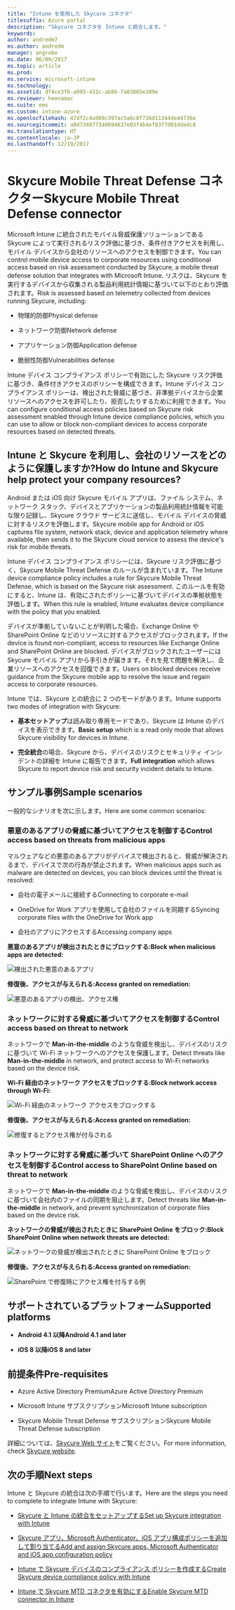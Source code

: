 ```yaml
---
title: "Intune を使用した Skycure コネクタ"
titlesuffix: Azure portal
description: "Skycure コネクタを Intune と統合します。"
keywords: 
author: andredm7
ms.author: andredm
manager: angrobe
ms.date: 06/09/2017
ms.topic: article
ms.prod: 
ms.service: microsoft-intune
ms.technology: 
ms.assetid: df4ce3f6-a093-432c-ab86-7a83865e389e
ms.reviewer: heenamac
ms.suite: ems
ms.custom: intune-azure
ms.openlocfilehash: 47df2c4a909c397ac5a6c0f736d11344de44736e
ms.sourcegitcommit: a9d734877340894637e03f4b4ef83f7d01ddedc8
ms.translationtype: HT
ms.contentlocale: ja-JP
ms.lasthandoff: 12/19/2017
---
```

# <a name="skycure-mobile-threat-defense-connector"></a><span data-ttu-id="44161-103">Skycure Mobile Threat Defense コネクター</span><span class="sxs-lookup"><span data-stu-id="44161-103">Skycure Mobile Threat Defense connector</span></span>

<span data-ttu-id="44161-104">Microsoft Intune に統合されたモバイル脅威保護ソリューションである Skycure によって実行されるリスク評価に基づき、条件付きアクセスを利用し、モバイル デバイスから会社のリソースへのアクセスを制御できます。</span><span class="sxs-lookup"><span data-stu-id="44161-104">You can control mobile device access to corporate resources using conditional access based on risk assessment conducted by Skycure, a mobile threat defense solution that integrates with Microsoft Intune.</span></span> <span data-ttu-id="44161-105">リスクは、Skycure を実行するデバイスから収集される製品利用統計情報に基づいて以下のとおり評価されます。</span><span class="sxs-lookup"><span data-stu-id="44161-105">Risk is assessed based on telemetry collected from devices running Skycure, including:</span></span>

-   <span data-ttu-id="44161-106">物理的防御</span><span class="sxs-lookup"><span data-stu-id="44161-106">Physical defense</span></span>

-   <span data-ttu-id="44161-107">ネットワーク防御</span><span class="sxs-lookup"><span data-stu-id="44161-107">Network defense</span></span>

-   <span data-ttu-id="44161-108">アプリケーション防御</span><span class="sxs-lookup"><span data-stu-id="44161-108">Application defense</span></span>

-   <span data-ttu-id="44161-109">脆弱性防御</span><span class="sxs-lookup"><span data-stu-id="44161-109">Vulnerabilities defense</span></span>

<span data-ttu-id="44161-110">Intune デバイス コンプライアンス ポリシーで有効にした Skycure リスク評価に基づき、条件付きアクセスのポリシーを構成できます。Intune デバイス コンプライアンス ポリシーは、検出された脅威に基づき、非準拠デバイスから企業リソースへのアクセスを許可したり、拒否したりするために利用できます。</span><span class="sxs-lookup"><span data-stu-id="44161-110">You can configure conditional access policies based on Skycure risk assessment enabled through Intune device compliance policies, which you can use to allow or block non-compliant devices to access corporate resources based on detected threats.</span></span>

## <a name="how-do-intune-and-skycure-help-protect-your-company-resources"></a><span data-ttu-id="44161-111">Intune と Skycure を利用し、会社のリソースをどのように保護しますか?</span><span class="sxs-lookup"><span data-stu-id="44161-111">How do Intune and Skycure help protect your company resources?</span></span>

<span data-ttu-id="44161-112">Android または iOS 向け Skycure モバイル アプリは、ファイル システム、ネットワーク スタック、デバイスとアプリケーションの製品利用統計情報を可能な限り記録し、Skycure クラウド サービスに送信し、モバイル デバイスの脅威に対するリスクを評価します。</span><span class="sxs-lookup"><span data-stu-id="44161-112">Skycure mobile app for Android or iOS captures file system, network stack, device and application telemetry where available, then sends it to the Skycure cloud service to assess the device's risk for mobile threats.</span></span>

<span data-ttu-id="44161-113">Intune デバイス コンプライアンス ポリシーには、Skycure リスク評価に基づく、Skycure Mobile Threat Defense のルールが含まれています。</span><span class="sxs-lookup"><span data-stu-id="44161-113">The Intune device compliance policy includes a rule for Skycure Mobile Threat Defense, which is based on the Skycure risk assessment.</span></span> <span data-ttu-id="44161-114">このルールを有効にすると、Intune は、有効にされたポリシーに基づいてデバイスの準拠状態を評価します。</span><span class="sxs-lookup"><span data-stu-id="44161-114">When this rule is enabled, Intune evaluates device compliance with the policy that you enabled.</span></span>

<span data-ttu-id="44161-115">デバイスが準拠していないことが判明した場合、Exchange Online や SharePoint Online などのリソースに対するアクセスがブロックされます。</span><span class="sxs-lookup"><span data-stu-id="44161-115">If the device is found non-compliant, access to resources like Exchange Online and SharePoint Online are blocked.</span></span> <span data-ttu-id="44161-116">デバイスがブロックされたユーザーには Skycure モバイル アプリから手引きが届きます。それを見て問題を解決し、企業リソースへのアクセスを回復できます。</span><span class="sxs-lookup"><span data-stu-id="44161-116">Users on blocked devices receive guidance from the Skycure mobile app to resolve the issue and regain access to corporate resources.</span></span>

<span data-ttu-id="44161-117">Intune では、Skycure との統合に 2 つのモードがあります。</span><span class="sxs-lookup"><span data-stu-id="44161-117">Intune supports two modes of integration with Skycure:</span></span>

-   <span data-ttu-id="44161-118">**基本セットアップ**は読み取り専用モードであり、Skycure は Intune のデバイスを表示できます。</span><span class="sxs-lookup"><span data-stu-id="44161-118">**Basic setup** which is a read only mode that allows Skycure visibility for devices in Intune.</span></span>

-   <span data-ttu-id="44161-119">**完全統合**の場合、Skycure から、デバイスのリスクとセキュリティ インシデントの詳細を Intune に報告できます。</span><span class="sxs-lookup"><span data-stu-id="44161-119">**Full integration** which allows Skycure to report device risk and security incident details to Intune.</span></span>

## <a name="sample-scenarios"></a><span data-ttu-id="44161-120">サンプル事例</span><span class="sxs-lookup"><span data-stu-id="44161-120">Sample scenarios</span></span>

<span data-ttu-id="44161-121">一般的なシナリオを次に示します。</span><span class="sxs-lookup"><span data-stu-id="44161-121">Here are some common scenarios:</span></span>

### <a name="control-access-based-on-threats-from-malicious-apps"></a><span data-ttu-id="44161-122">悪意のあるアプリの脅威に基づいてアクセスを制御する</span><span class="sxs-lookup"><span data-stu-id="44161-122">Control access based on threats from malicious apps</span></span>

<span data-ttu-id="44161-123">マルウェアなどの悪意のあるアプリがデバイスで検出されると、脅威が解決されるまで、デバイスで次の行為が禁止されます。</span><span class="sxs-lookup"><span data-stu-id="44161-123">When malicious apps such as malware are detected on devices, you can block devices until the threat is resolved:</span></span>

-   <span data-ttu-id="44161-124">会社の電子メールに接続する</span><span class="sxs-lookup"><span data-stu-id="44161-124">Connecting to corporate e-mail</span></span>

-   <span data-ttu-id="44161-125">OneDrive for Work アプリを使用して会社のファイルを同期する</span><span class="sxs-lookup"><span data-stu-id="44161-125">Syncing corporate files with the OneDrive for Work app</span></span>

-   <span data-ttu-id="44161-126">会社のアプリにアクセスする</span><span class="sxs-lookup"><span data-stu-id="44161-126">Accessing company apps</span></span>

<span data-ttu-id="44161-127">**悪意のあるアプリが検出されたときにブロックする:**</span><span class="sxs-lookup"><span data-stu-id="44161-127">**Block when malicious apps are detected:**</span></span>

![検出された悪意のあるアプリ](./media/skycure-arch-1.png)

<span data-ttu-id="44161-129">**修復後、アクセスが与えられる:**</span><span class="sxs-lookup"><span data-stu-id="44161-129">**Access granted on remediation:**</span></span>

![悪意のあるアプリの検出、アクセス権](./media/skycure-arch-2.png)

### <a name="control-access-based-on-threat-to-network"></a><span data-ttu-id="44161-131">ネットワークに対する脅威に基づいてアクセスを制御する</span><span class="sxs-lookup"><span data-stu-id="44161-131">Control access based on threat to network</span></span>

<span data-ttu-id="44161-132">ネットワークで **Man-in-the-middle** のような脅威を検出し、デバイスのリスクに基づいて Wi-Fi ネットワークへのアクセスを保護します。</span><span class="sxs-lookup"><span data-stu-id="44161-132">Detect threats like **Man-in-the-middle** in network, and protect access to Wi-Fi networks based on the device risk.</span></span>

<span data-ttu-id="44161-133">**Wi-Fi 経由のネットワーク アクセスをブロックする:**</span><span class="sxs-lookup"><span data-stu-id="44161-133">**Block network access through Wi-Fi:**</span></span>

![Wi-Fi 経由のネットワーク アクセスをブロックする](./media/skycure-arch-3.png)

<span data-ttu-id="44161-135">**修復後、アクセスが与えられる:**</span><span class="sxs-lookup"><span data-stu-id="44161-135">**Access granted on remediation:**</span></span>

![修復するとアクセス権が付与される](./media/skycure-arch-4.png)

### <a name="control-access-to-sharepoint-online-based-on-threat-to-network"></a><span data-ttu-id="44161-137">ネットワークに対する脅威に基づいて SharePoint Online へのアクセスを制御する</span><span class="sxs-lookup"><span data-stu-id="44161-137">Control access to SharePoint Online based on threat to network</span></span>

<span data-ttu-id="44161-138">ネットワークで **Man-in-the-middle** のような脅威を検出し、デバイスのリスクに基づいて会社内のファイルの同期を阻止します。</span><span class="sxs-lookup"><span data-stu-id="44161-138">Detect threats like **Man-in-the-middle** in network, and prevent synchronization of corporate files based on the device risk.</span></span>

<span data-ttu-id="44161-139">**ネットワークの脅威が検出されたときに SharePoint Online をブロック:**</span><span class="sxs-lookup"><span data-stu-id="44161-139">**Block SharePoint Online when network threats are detected:**</span></span>

![ネットワークの脅威が検出されたときに SharePoint Online をブロック](./media/skycure-arch-5.png)

<span data-ttu-id="44161-141">**修復後、アクセスが与えられる:**</span><span class="sxs-lookup"><span data-stu-id="44161-141">**Access granted on remediation:**</span></span>

![SharePoint で修復時にアクセス権を付与する例](./media/skycure-arch-6.png)

## <a name="supported-platforms"></a><span data-ttu-id="44161-143">サポートされているプラットフォーム</span><span class="sxs-lookup"><span data-stu-id="44161-143">Supported platforms</span></span>

-   <span data-ttu-id="44161-144">**Android 4.1 以降**</span><span class="sxs-lookup"><span data-stu-id="44161-144">**Android 4.1 and later**</span></span>

-   <span data-ttu-id="44161-145">**iOS 8 以降**</span><span class="sxs-lookup"><span data-stu-id="44161-145">**iOS 8 and later**</span></span>

## <a name="pre-requisites"></a><span data-ttu-id="44161-146">前提条件</span><span class="sxs-lookup"><span data-stu-id="44161-146">Pre-requisites</span></span>

-   <span data-ttu-id="44161-147">Azure Active Directory Premium</span><span class="sxs-lookup"><span data-stu-id="44161-147">Azure Active Directory Premium</span></span>

-   <span data-ttu-id="44161-148">Microsoft Intune サブスクリプション</span><span class="sxs-lookup"><span data-stu-id="44161-148">Microsoft Intune subscription</span></span>

-   <span data-ttu-id="44161-149">Skycure Mobile Threat Defense サブスクリプション</span><span class="sxs-lookup"><span data-stu-id="44161-149">Skycure Mobile Threat Defense subscription</span></span>

<span data-ttu-id="44161-150">詳細については、[Skycure Web サイト](https://www.skycure.com/skycure-microsoft-integration/)をご覧ください。</span><span class="sxs-lookup"><span data-stu-id="44161-150">For more information, check [Skycure website](https://www.skycure.com/skycure-microsoft-integration/).</span></span>

## <a name="next-steps"></a><span data-ttu-id="44161-151">次の手順</span><span class="sxs-lookup"><span data-stu-id="44161-151">Next steps</span></span>

<span data-ttu-id="44161-152">Intune と Skycure の統合は次の手順で行います。</span><span class="sxs-lookup"><span data-stu-id="44161-152">Here are the steps you need to complete to integrate Intune with Skycure:</span></span>

- [<span data-ttu-id="44161-153">Skycure と Intune の統合をセットアップする</span><span class="sxs-lookup"><span data-stu-id="44161-153">Set up Skycure integration with Intune</span></span>](skycure-mtd-connector-integration.md)

- [<span data-ttu-id="44161-154">Skycure アプリ、Microsoft Authenticator、iOS アプリ構成ポリシーを追加して割り当てる</span><span class="sxs-lookup"><span data-stu-id="44161-154">Add and assign Skycure apps, Microsoft Authenticator and iOS app configuration policy</span></span>](mtd-apps-ios-app-configuration-policy-add-assign.md)

- [<span data-ttu-id="44161-155">Intune で Skycure デバイスのコンプライアンス ポリシーを作成する</span><span class="sxs-lookup"><span data-stu-id="44161-155">Create Skycure device compliance policy with Intune</span></span>](mtd-device-compliance-policy-create.md)

- [<span data-ttu-id="44161-156">Intune で Skycure MTD コネクタを有効にする</span><span class="sxs-lookup"><span data-stu-id="44161-156">Enable Skycure MTD connector in Intune</span></span>](mtd-connector-enable.md)
